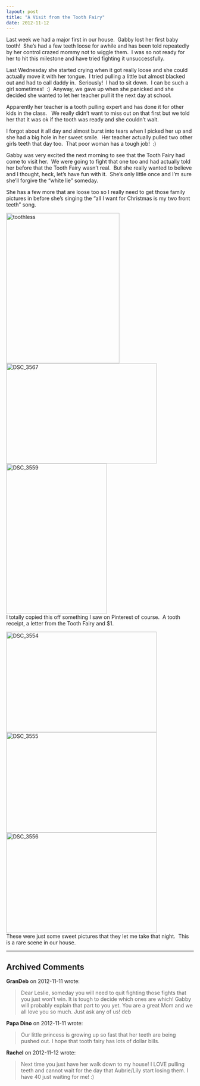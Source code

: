 ```yaml
---
layout: post
title: "A Visit from the Tooth Fairy"
date: 2012-11-12
---
```


<p>Last week we had a major first in our house.&#160; Gabby lost her first baby tooth!&#160; She’s had a few teeth loose for awhile and has been told repeatedly by her control crazed mommy not to wiggle them.&#160; I was so not ready for her to hit this milestone and have tried fighting it unsuccessfully.&#160; </p>  <p>Last Wednesday she started crying when it got really loose and she could actually move it with her tongue.&#160; I tried pulling a little but almost blacked out and had to call daddy in.&#160; Seriously!&#160; I had to sit down.&#160; I can be such a girl sometimes!&#160; :)&#160; Anyway, we gave up when she panicked and she decided she wanted to let her teacher pull it the next day at school. </p>  <p>Apparently her teacher is a tooth pulling expert and has done it for other kids in the class.&#160;&#160; We really didn’t want to miss out on that first but we told her that it was ok if the tooth was ready and she couldn’t wait.&#160; </p>  <p>I forgot about it all day and almost burst into tears when I picked her up and she had a big hole in her sweet smile.&#160; Her teacher actually pulled two other girls teeth that day too.&#160; That poor woman has a tough job!&#160; :)</p>  <p>Gabby was very excited the next morning to see that the Tooth Fairy had come to visit her.&#160; We were going to fight that one too and had actually told her before that the Tooth Fairy wasn’t real.&#160; But she really wanted to believe and I thought, heck, let’s have fun with it.&#160; She’s only little once and I’m sure she’ll forgive the “white lie” someday.&#160; </p>  <p>She has a few more that are loose too so I really need to get those family pictures in before she’s singing the “all I want for Christmas is my two front teeth” song.&#160; </p>  <p><a href="http://www.thepaladinos.com/image.axd?picture=Windows-Live-Writer/A-Visit-from-the-Tooth-Fairy/2FB27CC3/toothless.jpg" target="_blank"><img style="background-image: none; border-bottom: 0px; border-left: 0px; padding-left: 0px; padding-right: 0px; display: inline; border-top: 0px; border-right: 0px; padding-top: 0px" title="toothless" border="0" alt="toothless" src="http://www.thepaladinos.com/image.axd?picture=Windows-Live-Writer/A-Visit-from-the-Tooth-Fairy/3BD3F6EA/toothless_thumb.jpg" width="304" height="404" /></a>    <br /><a href="http://www.thepaladinos.com/image.axd?picture=Windows-Live-Writer/A-Visit-from-the-Tooth-Fairy/4D4457C2/DSC_3567.jpg" target="_blank"><img style="background-image: none; border-bottom: 0px; border-left: 0px; padding-left: 0px; padding-right: 0px; display: inline; border-top: 0px; border-right: 0px; padding-top: 0px" title="DSC_3567" border="0" alt="DSC_3567" src="http://www.thepaladinos.com/image.axd?picture=Windows-Live-Writer/A-Visit-from-the-Tooth-Fairy/59D204DE/DSC_3567_thumb.jpg" width="404" height="270" /></a>    <br /><a href="http://www.thepaladinos.com/image.axd?picture=Windows-Live-Writer/A-Visit-from-the-Tooth-Fairy/7980DEA6/DSC_3559.jpg" target="_blank"><img style="background-image: none; border-bottom: 0px; border-left: 0px; padding-left: 0px; padding-right: 0px; display: inline; border-top: 0px; border-right: 0px; padding-top: 0px" title="DSC_3559" border="0" alt="DSC_3559" src="http://www.thepaladinos.com/image.axd?picture=Windows-Live-Writer/A-Visit-from-the-Tooth-Fairy/77D012D2/DSC_3559_thumb.jpg" width="270" height="404" /></a>    <br />I totally copied this off something I saw on Pinterest of course.&#160; A tooth receipt, a letter from the Tooth Fairy and $1.</p>  <p><a href="http://www.thepaladinos.com/image.axd?picture=Windows-Live-Writer/A-Visit-from-the-Tooth-Fairy/1E31F61E/DSC_3554.jpg" target="_blank"><img style="background-image: none; border-bottom: 0px; border-left: 0px; margin: 0px; padding-left: 0px; padding-right: 0px; display: inline; border-top: 0px; border-right: 0px; padding-top: 0px" title="DSC_3554" border="0" alt="DSC_3554" src="http://www.thepaladinos.com/image.axd?picture=Windows-Live-Writer/A-Visit-from-the-Tooth-Fairy/6DBB71A7/DSC_3554_thumb.jpg" width="404" height="270" /></a><a href="http://www.thepaladinos.com/image.axd?picture=Windows-Live-Writer/A-Visit-from-the-Tooth-Fairy/6630023A/DSC_3555.jpg" target="_blank"><img style="background-image: none; border-bottom: 0px; border-left: 0px; margin: 0px; padding-left: 0px; padding-right: 0px; display: inline; border-top: 0px; border-right: 0px; padding-top: 0px" title="DSC_3555" border="0" alt="DSC_3555" src="http://www.thepaladinos.com/image.axd?picture=Windows-Live-Writer/A-Visit-from-the-Tooth-Fairy/03C1DD3A/DSC_3555_thumb.jpg" width="404" height="270" /></a><a href="http://www.thepaladinos.com/image.axd?picture=Windows-Live-Writer/A-Visit-from-the-Tooth-Fairy/2A23C085/DSC_3556.jpg" target="_blank"><img style="background-image: none; border-bottom: 0px; border-left: 0px; margin: 0px; padding-left: 0px; padding-right: 0px; display: inline; border-top: 0px; border-right: 0px; padding-top: 0px" title="DSC_3556" border="0" alt="DSC_3556" src="http://www.thepaladinos.com/image.axd?picture=Windows-Live-Writer/A-Visit-from-the-Tooth-Fairy/0E9EBE82/DSC_3556_thumb.jpg" width="404" height="270" /></a>    <br />These were just some sweet pictures that they let me take that night.&#160; This is a rare scene in our house.&#160; </p>


---

## Archived Comments

**GranDeb** on 2012-11-11 wrote:

> Dear Leslie, someday you will need to quit fighting those fights that you just won't win.  It is tough to decide which ones are which!  Gabby will probably explain that part to you yet.  You are a great Mom and we all love you so much.  Just ask any of us! deb

**Papa Dino** on 2012-11-11 wrote:

> Our little princess is growing up so fast that her teeth are being pushed out.  I hope that tooth fairy has lots of dollar bills.

**Rachel** on 2012-11-12 wrote:

> Next time you just have her walk down to my house!  I LOVE pulling teeth and cannot wait for the day that Aubrie/Lily start losing them.  I have 40 just waiting for me!  :)
